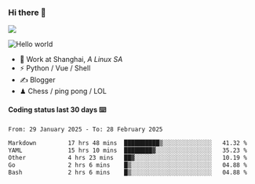 ### Hi there 👋
![](https://komarev.com/ghpvc/?username=Xuhandsome)


<img src="https://github-readme-stats.vercel.app/api?username=XuHandsome&show_icons=true&theme=merko" alt="Hello world">

<br/>

- 🍻  Work at Shanghai, _A Linux SA_
- ⚡  Python / Vue / Shell
- ✍️  Blogger
- ♟  Chess / ping pong / LOL

#### Coding status last 30 days ⌨️

<!--START_SECTION:waka-->

```txt
From: 29 January 2025 - To: 28 February 2025

Markdown         17 hrs 48 mins  ██████████▒░░░░░░░░░░░░░░   41.32 %
YAML             15 hrs 10 mins  ████████▓░░░░░░░░░░░░░░░░   35.23 %
Other            4 hrs 23 mins   ██▓░░░░░░░░░░░░░░░░░░░░░░   10.19 %
Go               2 hrs 6 mins    █▒░░░░░░░░░░░░░░░░░░░░░░░   04.88 %
Bash             2 hrs 6 mins    █▒░░░░░░░░░░░░░░░░░░░░░░░   04.88 %
```

<!--END_SECTION:waka-->
